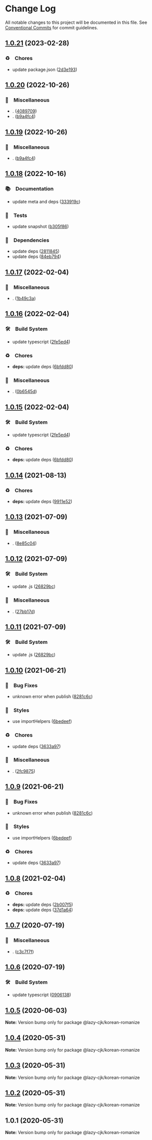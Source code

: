 # Change Log

All notable changes to this project will be documented in this file.
See [Conventional Commits](https://conventionalcommits.org) for commit guidelines.

## [1.0.21](https://github.com/bluelovers/ws-regexp/compare/@lazy-cjk/korean-romanize@1.0.20...@lazy-cjk/korean-romanize@1.0.21) (2023-02-28)



### ♻️　Chores

* update package.json ([2d3e193](https://github.com/bluelovers/ws-regexp/commit/2d3e1938f552c1801c4c66d9361ac9b01e466833))



## [1.0.20](https://github.com/bluelovers/ws-regexp/compare/@lazy-cjk/korean-romanize@1.0.18...@lazy-cjk/korean-romanize@1.0.20) (2022-10-26)



### 🔖　Miscellaneous

* . ([4089709](https://github.com/bluelovers/ws-regexp/commit/408970963472ab4f3016ab389383965e8c542b59))
* . ([b9a4fc4](https://github.com/bluelovers/ws-regexp/commit/b9a4fc4a8d1a9d78758ce4a2a47b4f4eb9a6ec3f))



## [1.0.19](https://github.com/bluelovers/ws-regexp/compare/@lazy-cjk/korean-romanize@1.0.18...@lazy-cjk/korean-romanize@1.0.19) (2022-10-26)



### 🔖　Miscellaneous

* . ([b9a4fc4](https://github.com/bluelovers/ws-regexp/commit/b9a4fc4a8d1a9d78758ce4a2a47b4f4eb9a6ec3f))



## [1.0.18](https://github.com/bluelovers/ws-regexp/compare/@lazy-cjk/korean-romanize@1.0.17...@lazy-cjk/korean-romanize@1.0.18) (2022-10-16)



### 📚　Documentation

* update meta and deps ([333919c](https://github.com/bluelovers/ws-regexp/commit/333919c0bfbed688463fa4850d47ec29cbf0a1a2))


### 🚨　Tests

* update snapshot ([b305f86](https://github.com/bluelovers/ws-regexp/commit/b305f86986b073c1504fc842d019a61453a69741))


### 📌　Dependencies

* update deps ([2811845](https://github.com/bluelovers/ws-regexp/commit/28118450fad02f8883bf328a98b2166f7b6b3fc3))
* update deps ([84eb794](https://github.com/bluelovers/ws-regexp/commit/84eb7941e3fbd630fde0b2996fb5e2f9be101179))



## [1.0.17](https://github.com/bluelovers/ws-regexp/compare/@lazy-cjk/korean-romanize@1.0.16...@lazy-cjk/korean-romanize@1.0.17) (2022-02-04)


### 🔖　Miscellaneous

* . ([1b49c3a](https://github.com/bluelovers/ws-regexp/commit/1b49c3ab0b637b5ff52b8417849560a451e0d3ee))





## [1.0.16](https://github.com/bluelovers/ws-regexp/compare/@lazy-cjk/korean-romanize@1.0.14...@lazy-cjk/korean-romanize@1.0.16) (2022-02-04)


### 🛠　Build System

* update typescript ([2fe5ed4](https://github.com/bluelovers/ws-regexp/commit/2fe5ed4bc31717187d91d13d0b64ae797a72731f))


### ♻️　Chores

* **deps:** update deps ([6bfdd80](https://github.com/bluelovers/ws-regexp/commit/6bfdd805bb9e8a704b05cbe1db25b6edb02d4121))


### 🔖　Miscellaneous

* . ([0b6545d](https://github.com/bluelovers/ws-regexp/commit/0b6545dd60e673a9fde083bf16a1823eb140f3a7))





## [1.0.15](https://github.com/bluelovers/ws-regexp/compare/@lazy-cjk/korean-romanize@1.0.14...@lazy-cjk/korean-romanize@1.0.15) (2022-02-04)


### 🛠　Build System

* update typescript ([2fe5ed4](https://github.com/bluelovers/ws-regexp/commit/2fe5ed4bc31717187d91d13d0b64ae797a72731f))


### ♻️　Chores

* **deps:** update deps ([6bfdd80](https://github.com/bluelovers/ws-regexp/commit/6bfdd805bb9e8a704b05cbe1db25b6edb02d4121))





## [1.0.14](https://github.com/bluelovers/ws-regexp/compare/@lazy-cjk/korean-romanize@1.0.13...@lazy-cjk/korean-romanize@1.0.14) (2021-08-13)


### ♻️　Chores

* **deps:** update deps ([9911e52](https://github.com/bluelovers/ws-regexp/commit/9911e52d7b63a7292ae15139cccf1737944a870e))





## [1.0.13](https://github.com/bluelovers/ws-regexp/compare/@lazy-cjk/korean-romanize@1.0.12...@lazy-cjk/korean-romanize@1.0.13) (2021-07-09)


### 🔖　Miscellaneous

* . ([8e85c04](https://github.com/bluelovers/ws-regexp/commit/8e85c04a9cb7622ef865a383107dbc9ec2f512b4))





## [1.0.12](https://github.com/bluelovers/ws-regexp/compare/@lazy-cjk/korean-romanize@1.0.10...@lazy-cjk/korean-romanize@1.0.12) (2021-07-09)


### 🛠　Build System

* update .js ([26829bc](https://github.com/bluelovers/ws-regexp/commit/26829bcd9557c28497ac40f4b5c7648593ebaca4))


### 🔖　Miscellaneous

* . ([27bb17d](https://github.com/bluelovers/ws-regexp/commit/27bb17d92d4e39c46f04ab7de9b357fce9667642))





## [1.0.11](https://github.com/bluelovers/ws-regexp/compare/@lazy-cjk/korean-romanize@1.0.10...@lazy-cjk/korean-romanize@1.0.11) (2021-07-09)


### 🛠　Build System

* update .js ([26829bc](https://github.com/bluelovers/ws-regexp/commit/26829bcd9557c28497ac40f4b5c7648593ebaca4))





## [1.0.10](https://github.com/bluelovers/ws-regexp/compare/@lazy-cjk/korean-romanize@1.0.8...@lazy-cjk/korean-romanize@1.0.10) (2021-06-21)


### 🐛　Bug Fixes

* unknown error when publish ([8281c6c](https://github.com/bluelovers/ws-regexp/commit/8281c6ce95884dc210f64d678a400ca77c311503))


### 💎　Styles

* use importHelpers ([6bedeef](https://github.com/bluelovers/ws-regexp/commit/6bedeefcb325c049cbdfaf3ba3fc3afa7140893d))


### ♻️　Chores

* update deps ([3633a97](https://github.com/bluelovers/ws-regexp/commit/3633a97e8014049c163d860dc07d3a5e0d02416f))


### 🔖　Miscellaneous

* . ([2fc9875](https://github.com/bluelovers/ws-regexp/commit/2fc9875ea48136c70e1dee845d4e1b14eca184a9))





## [1.0.9](https://github.com/bluelovers/ws-regexp/compare/@lazy-cjk/korean-romanize@1.0.8...@lazy-cjk/korean-romanize@1.0.9) (2021-06-21)


### 🐛　Bug Fixes

* unknown error when publish ([8281c6c](https://github.com/bluelovers/ws-regexp/commit/8281c6ce95884dc210f64d678a400ca77c311503))


### 💎　Styles

* use importHelpers ([6bedeef](https://github.com/bluelovers/ws-regexp/commit/6bedeefcb325c049cbdfaf3ba3fc3afa7140893d))


### ♻️　Chores

* update deps ([3633a97](https://github.com/bluelovers/ws-regexp/commit/3633a97e8014049c163d860dc07d3a5e0d02416f))





## [1.0.8](https://github.com/bluelovers/ws-regexp/compare/@lazy-cjk/korean-romanize@1.0.7...@lazy-cjk/korean-romanize@1.0.8) (2021-02-04)


### ♻️　Chores

* **deps:** update deps ([2b007f5](https://github.com/bluelovers/ws-regexp/commit/2b007f51e17090a6a65297437efa5873ee4bde9f))
* **deps:** update deps ([37d1a64](https://github.com/bluelovers/ws-regexp/commit/37d1a64a224cce19d5a738d1f64f45c60f8af31a))





## [1.0.7](https://github.com/bluelovers/ws-regexp/compare/@lazy-cjk/korean-romanize@1.0.6...@lazy-cjk/korean-romanize@1.0.7) (2020-07-19)


### 🔖　Miscellaneous

* . ([c3c7f7f](https://github.com/bluelovers/ws-regexp/commit/c3c7f7fc30adc9cd3fc116cc5cf11a0cc0911e16))





## [1.0.6](https://github.com/bluelovers/ws-regexp/compare/@lazy-cjk/korean-romanize@1.0.5...@lazy-cjk/korean-romanize@1.0.6) (2020-07-19)


### 🛠　Build System

* update typescript ([0906138](https://github.com/bluelovers/ws-regexp/commit/09061382af8b98173cadd92adf736d744c74575d))





## [1.0.5](https://github.com/bluelovers/ws-regexp/compare/@lazy-cjk/korean-romanize@1.0.4...@lazy-cjk/korean-romanize@1.0.5) (2020-06-03)

**Note:** Version bump only for package @lazy-cjk/korean-romanize





## [1.0.4](https://github.com/bluelovers/ws-regexp/compare/@lazy-cjk/korean-romanize@1.0.3...@lazy-cjk/korean-romanize@1.0.4) (2020-05-31)

**Note:** Version bump only for package @lazy-cjk/korean-romanize





## [1.0.3](https://github.com/bluelovers/ws-regexp/compare/@lazy-cjk/korean-romanize@1.0.2...@lazy-cjk/korean-romanize@1.0.3) (2020-05-31)

**Note:** Version bump only for package @lazy-cjk/korean-romanize





## [1.0.2](https://github.com/bluelovers/ws-regexp/compare/@lazy-cjk/korean-romanize@1.0.1...@lazy-cjk/korean-romanize@1.0.2) (2020-05-31)

**Note:** Version bump only for package @lazy-cjk/korean-romanize





## 1.0.1 (2020-05-31)

**Note:** Version bump only for package @lazy-cjk/korean-romanize
